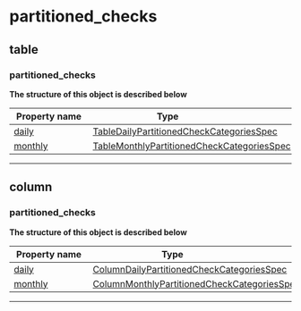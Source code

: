 



# partitioned_checks
  






## table
  






### partitioned_checks
  



**The structure of this object is described below**  
  
|&nbsp;Property&nbsp;name&nbsp;|&nbsp;Type&nbsp;&nbsp;&nbsp;&nbsp;&nbsp;&nbsp;&nbsp;&nbsp;&nbsp;&nbsp;&nbsp;&nbsp;&nbsp;&nbsp;&nbsp;&nbsp;&nbsp;&nbsp;&nbsp;&nbsp;&nbsp;|
|---------------|--------------------------|
|[daily](table-daily-partitioned-checks/#TableDailyPartitionedCheckCategoriesSpec)|[TableDailyPartitionedCheckCategoriesSpec](table-daily-partitioned-checks/#TableDailyPartitionedCheckCategoriesSpec)|
|[monthly](table-monthly-partitioned-checks/#TableMonthlyPartitionedCheckCategoriesSpec)|[TableMonthlyPartitionedCheckCategoriesSpec](table-monthly-partitioned-checks/#TableMonthlyPartitionedCheckCategoriesSpec)|








___  




## column
  






### partitioned_checks
  



**The structure of this object is described below**  
  
|&nbsp;Property&nbsp;name&nbsp;|&nbsp;Type&nbsp;&nbsp;&nbsp;&nbsp;&nbsp;&nbsp;&nbsp;&nbsp;&nbsp;&nbsp;&nbsp;&nbsp;&nbsp;&nbsp;&nbsp;&nbsp;&nbsp;&nbsp;&nbsp;&nbsp;&nbsp;|
|---------------|--------------------------|
|[daily](column-daily-partitioned-checks/#ColumnDailyPartitionedCheckCategoriesSpec)|[ColumnDailyPartitionedCheckCategoriesSpec](column-daily-partitioned-checks/#ColumnDailyPartitionedCheckCategoriesSpec)|
|[monthly](column-monthly-partitioned-checks/#ColumnMonthlyPartitionedCheckCategoriesSpec)|[ColumnMonthlyPartitionedCheckCategoriesSpec](column-monthly-partitioned-checks/#ColumnMonthlyPartitionedCheckCategoriesSpec)|








___  





